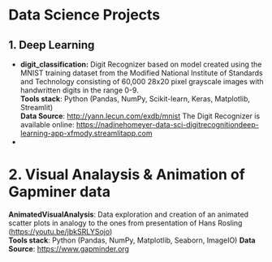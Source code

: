 # Data Science Projects

## 1. Deep Learning
- <b>digit_classification:</b> Digit Recognizer based on model created using the MNIST training dataset from the Modified National Institute of Standards and Technology consisting of 60,000 28x20 pixel grayscale images with handwritten digits in the range 0-9.<br>
<b>Tools stack</b>: Python (Pandas, NumPy, Scikit-learn, Keras, Matplotlib, Streamlit)<br>
<b> Data Source</b>: http://yann.lecun.com/exdb/mnist
The Digit Recognizer is available online: https://nadinehomeyer-data-sci-digitrecognitiondeep-learning-app-xfmody.streamlitapp.com
- 
# 2. Visual Analaysis & Animation of Gapminer data
<b>AnimatedVisualAnalysis</b>: Data exploration and creation of an animated scatter plots in analogy to the ones from presentation of Hans Rosling (https://youtu.be/jbkSRLYSojo)<br>
<b>Tools stack</b>: Python (Pandas, NumPy, Matplotlib, Seaborn, ImageIO)
<b>Data Source</b>: https://www.gapminder.org
